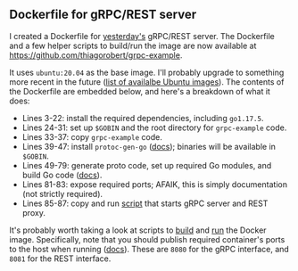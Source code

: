 ## Dockerfile for gRPC/REST server

I created a Dockerfile for [yesterday's](/2022/01/04/grpc-example.html)
gRPC/REST server. The Dockerfile and a few helper scripts to build/run the image
are now available at <https://github.com/thiagorobert/grpc-example>.

It uses `ubuntu:20.04` as the base image. I'll probably upgrade to something
more recent in the future ([list of availalbe Ubuntu images](https://hub.docker.com/_/ubuntu)).
The contents of the Dockerfile are embedded below, and here's a breakdown
of what it does:

*   Lines 3-22: install the required dependencies, including `go1.17.5`.
*   Lines 24-31: set up `$GOBIN` and the root directory for `grpc-example` code. 
*   Lines 33-37: copy `grpc-example` code.
*   Lines 39-47: install `protoc-gen-go` ([docs](https://github.com/grpc-ecosystem/grpc-gateway/));
binaries will be available in `$GOBIN`.
*   Lines 49-79: generate proto code, set up required Go modules, and build Go
code ([docs](https://github.com/thiagorobert/grpc-example#manually)).
*   Lines 81-83: expose required ports; AFAIK, this is simply documentation (not strictly required).
*   Lines 85-87: copy and run [script](https://github.com/thiagorobert/grpc-example/blob/main/bootstrap.sh)
that starts gRPC server and REST proxy.

<script src="https://emgithub.com/embed.js?target=https%3A%2F%2Fgithub.com%2Fthiagorobert%2Fgrpc-example%2Fblob%2Fmain%2FDockerfile&style=github&showLineNumbers=on"></script>

It's probably worth taking a look at scripts to
[build](https://github.com/thiagorobert/grpc-example/blob/main/docker-build.sh)
and [run](https://github.com/thiagorobert/grpc-example/blob/main/docker-run.sh)
the Docker image. Specifically, note that you should publish required
container's ports to the host when running ([docs](https://docs.docker.com/engine/reference/commandline/run/)).
These are `8080` for the gRPC interface, and `8081` for the REST interface.
